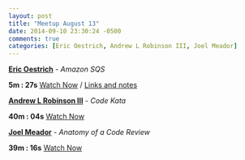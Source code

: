 ```yaml
---
layout: post
title: "Meetup August 13"
date: 2014-09-10 23:30:24 -0500
comments: true
categories: [Eric Oestrich, Andrew L Robinson III, Joel Meador]
---
```


**[Eric Oestrich](http://twitter.com/ericoestritch)** - *Amazon SQS*

**5m : 27s**
[Watch Now](http://podcast.404dev.com/episodes/075_Eric_Oestrich_-_Amazon_SQS.mp4) /
[Links and notes](http://oestrich.org/presentations/amazon-sqs.pdf)

**[Andrew L Robinson III](http://twitter.com/ar3_me)** - *Code Kata*

**40m : 04s**
[Watch Now](http://podcast.404dev.com/episodes/076_Andrew_Robinson_III_-_Code_Kata.mp4)

**[Joel Meador](http://twitter.com/ar3_me)** - *Anatomy of a Code Review*

**39m : 16s**
[Watch Now](http://podcast.404dev.com/episodes/077_Joel_Meador_-_Anatomy_of_a_Code_Review.mp4)